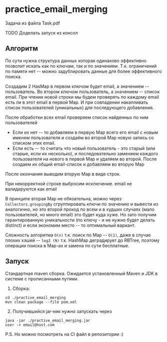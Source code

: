 # practice_email_merging

Задача из файла Task.pdf

TODO Доделать запуск из консол


## Алгоритм

По сути нужна структура данных которая одинаково эффективно позволит искать как по ключам, так и по значениям.
Т.к. ограничений по памяти нет -- можно задублировать данные для более эффективного поиска.

Создадим 2 HasMap в первом ключом будет email, а значением -- пользователь. Во втором ключом пользователь, а значением -- список email.
При чтении новой строки мы будем проверять по каждому email есть ли в этот email в первой Map. 
И при совпадении накапливать список пользователей (уникальных) для последующего добавления.

После обработки всех email проверяем список найденных по ним пользователей

* Если их нет -- то добавляем в первую Map всего его email с новым именем пользователя и создаём во второй Map новую запись со списком этих email.
* Если есть -- то считать что новый пользователь - это старый (или старые, если их несколько),
    и последовательно заменяем каждого пользователя на нового в первой Map и удаляем во второй. 
    После создаем их общий email-список и добавляем во вторую Map

После окончания выводим вторую Map в виде строк.

При некорректной строке выбросим исключение.
email не валидируются как email


В принципе вторая Map не обязательна, можно через `Collectors.groupingBy` сгруппировать ключи по значению и вывести из аналогично,
но это второй проход по всем и в худших случаях (мало пользователей, но много email) это будет куда хуже. 
Но зато получим гарантированную уникальности (по ключу - и не нужно будет делать distinct) и если экономим место -- то оптимальный вариант.


Сложность алгоритма `O(n)` т.к. поиск по Map -- `O(1)`, даже в случае плохих хэшей -- `log2 (N)` т.к. HashMap деградирует до RBTree, 
поэтому операции поиска в Map-ах и замена по сути бесплатные.


## Запуск

Стандартная maven сборка. Ожидается установленный Maven и JDK в системе с прописанными путями.

1) Сборка:
```
cd ./practive_email_merging
mvn clean package --file pom.xml
```

2) Получившийся jar-ник нужно запускать через

```
java -jar ./practive_email_merging.jar 
user -> email@host.com
```


P.S.
Но можно посмотреть на CI файл в репозитории :)

